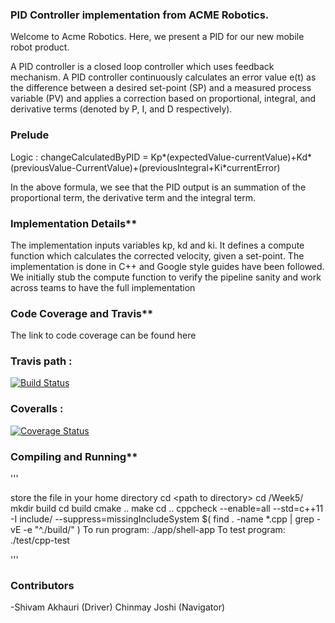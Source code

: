 ### PID Controller implementation from ACME Robotics. 

Welcome to Acme Robotics. Here, we present a PID for our new mobile
robot product.

A PID controller is a closed loop controller which uses feedback
mechanism. A PID controller continuously calculates an error value e(t)
as the difference between a desired set-point (SP) and a measured
process variable (PV) and applies a correction based on proportional,
integral, and derivative terms (denoted by P, I, and D respectively).

### Prelude

Logic : changeCalculatedByPID = Kp*(expectedValue-currentValue)+Kd*(previousValue-CurrentValue)+(previousIntegral+Ki*currentError)

In the above formula, we see that the PID output is an summation of the
proportional term, the derivative term and the integral term.

### Implementation Details**

The implementation inputs variables kp, kd and ki. It defines a compute
function which calculates the corrected velocity, given a set-point. The
implementation is done in C++ and Google style guides have been
followed. We initially stub the compute function to verify the pipeline
sanity and work across teams to have the full implementation

### Code Coverage and Travis**

The link to code coverage can be found here

### Travis path :

[![Build Status](https://travis-ci.org/shivamakhauri04/cpp-boilerplate.svg?branch=team_a)](https://travis-ci.org/shivamakhauri04/cpp-boilerplate)

### Coveralls :

[![Coverage Status](https://coveralls.io/repos/github/shivamakhauri04/cpp-boilerplate/badge.svg?branch=team_a)](https://coveralls.io/github/shivamakhauri04/cpp-boilerplate?branch=team_a)

### Compiling and Running**

'''

store the file in your home directory
cd &lt;path to directory&gt;
cd /Week5/
mkdir build
cd build
cmake ..
make
cd ..
cppcheck --enable=all --std=c++11 -I include/
--suppress=missingIncludeSystem \$( find . -name \*.cpp | grep -vE -e
"\^./build/" )
To run program: ./app/shell-app
To test program: ./test/cpp-test

'''

### Contributors

-Shivam Akhauri (Driver)
Chinmay Joshi (Navigator)
